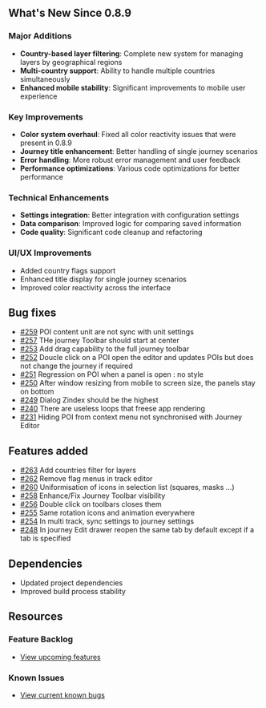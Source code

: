 ## What's New Since 0.8.9

### Major Additions

- **Country-based layer filtering**: Complete new system for managing layers by geographical regions
- **Multi-country support**: Ability to handle multiple countries simultaneously
- **Enhanced mobile stability**: Significant improvements to mobile user experience

### Key Improvements

- **Color system overhaul**: Fixed all color reactivity issues that were present in 0.8.9
- **Journey title enhancement**: Better handling of single journey scenarios
- **Error handling**: More robust error management and user feedback
- **Performance optimizations**: Various code optimizations for better performance

### Technical Enhancements

- **Settings integration**: Better integration with configuration settings
- **Data comparison**: Improved logic for comparing saved information
- **Code quality**: Significant code cleanup and refactoring

### UI/UX Improvements

- Added country flags support
- Enhanced title display for single journey scenarios
- Improved color reactivity across the interface

## Bug fixes

- [#259](https://github.com/lgs1920/studio/issues/259) POI content unit are not sync with unit settings
- [#257](https://github.com/lgs1920/studio/issues/257) THe journey Toolbar should start at center
- [#253](https://github.com/lgs1920/studio/issues/253) Add drag capability to the full journey toolbar
- [#252](https://github.com/lgs1920/studio/issues/252) Doucle click on a POI open the editor and updates POIs but does
  not change the journey if required
- [#251](https://github.com/lgs1920/studio/issues/251) Regression on POI when a panel is open : no style
- [#250](https://github.com/lgs1920/studio/issues/250) After window resizing from mobile to screen size, the panels stay
  on bottom
- [#249](https://github.com/lgs1920/studio/issues/249) Dialog Zindex should be the highest
- [#240](https://github.com/lgs1920/studio/issues/240) There are useless loops that freese app rendering
- [#231](https://github.com/lgs1920/studio/issues/231) Hiding POI from context menu not synchronised with Journey Editor

## Features added

- [#263](https://github.com/lgs1920/studio/issues/263) Add countries filter for layers
- [#262](https://github.com/lgs1920/studio/issues/262) Remove flag menus in track editor
- [#260](https://github.com/lgs1920/studio/issues/260) Uniformisation of icons in selection list (squares, masks ...)
- [#258](https://github.com/lgs1920/studio/issues/258) Enhance/Fix Journey Toolbar visibility
- [#256](https://github.com/lgs1920/studio/issues/256) Double click on toolbars closes them
- [#255](https://github.com/lgs1920/studio/issues/255) Same rotation icons and animation everywhere
- [#254](https://github.com/lgs1920/studio/issues/254) In multi track, sync settings to journey settings
- [#248](https://github.com/lgs1920/studio/issues/248) In journey Edit drawer reopen the same tab by default except if a
  tab is specified

## Dependencies

- Updated project dependencies
- Improved build process stability

## Resources

### Feature Backlog

- [View upcoming features](https://github.com/lgs1920/studio/issues?q=is%3Aissue%20state%3Aopen%20type%3AFeature)

### Known Issues

- [View current known bugs](https://github.com/lgs1920/studio/issues?q=is%3Aissue%20state%3Aopen%20type%3ABug)

